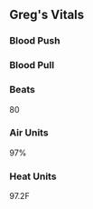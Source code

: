 ## Greg's Vitals

### Blood Push

### Blood Pull

### Beats
80

### Air Units
97%

### Heat Units 
97.2F
